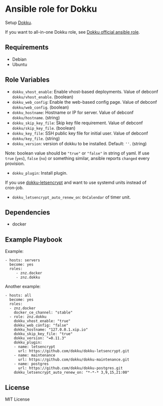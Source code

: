 # Ansible role for Dokku

Setup [Dokku](http://dokku.viewdocs.io/dokku/).

If you want to all-in-one Dokku role, see [Dokku official ansible role](https://github.com/dokku/ansible-dokku).

## Requirements

- Debian
- Ubuntu

## Role Variables

- `dokku_vhost_enable`: Enable vhost-based deployments. Value of debconf `dokku/vhost_enable`. (boolean)
- `dokku_web_config`: Enable the web-based config page. Value of debconf `dokku/web_config`. (boolean)
- `dokku_hostname`: Hostname or IP for server. Value of debconf `dokku/hostname`. (string)
- `dokku_skip_key_file`: Skip key file requirement. Value of debconf `dokku/skip_key_file`. (boolean)
- `dokku_key_file`: SSH public key file for initial user. Value of debconf `dokku/key_file`. (string)
- `dokku_version`: version of dokku to be installed. Default: `''`. (string)

Note: boolean value should be `"true"` or `"false"` in string of yaml.
If use `true` (`yes`), `false` (`no`) or something similar, ansible reports `changed` every provision.

- `dokku_plugin`: Install plugin.

If you use [dokku-letsencrypt](https://github.com/dokku/dokku-letsencrypt) and want to use systemd units instead of cron-job.

- `dokku_letsencrypt_auto_renew_on`: `OnCalendar` of timer unit.

## Dependencies

- docker

## Example Playbook

Example:

    - hosts: servers
      become: yes
      roles:
         - znz.docker
         - znz.dokku

Another example:

    - hosts: all
      become: yes
      roles:
      - znz.docker
        docker_ce_channel: "stable"
      - role: znz.dokku
        dokku_vhost_enable: "true"
        dokku_web_config: "false"
        dokku_hostname: "127.0.0.1.xip.io"
        dokku_skip_key_file: "true"
        dokku_version: "=0.11.3"
        dokku_plugin:
        - name: letsencrypt
          url: https://github.com/dokku/dokku-letsencrypt.git
        - name: maintenance
          url: https://github.com/dokku/dokku-maintenance.git
        - name: postgres
          url: https://github.com/dokku/dokku-postgres.git
        dokku_letsencrypt_auto_renew_on: "*-*-* 3,9,15,21:00"

## License

MIT License
